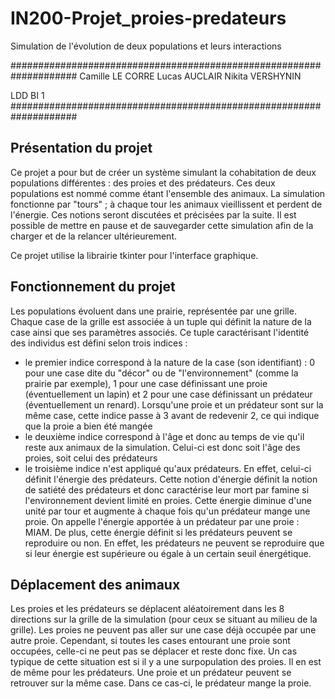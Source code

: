 # IN200-Projet_proies-predateurs
Simulation de l'évolution de deux populations et leurs interactions

####################################################################
Camille LE CORRE
Lucas AUCLAIR
Nikita VERSHYNIN

LDD BI 1
####################################################################


## Présentation du projet

Ce projet a pour but de créer un système simulant la cohabitation de deux populations différentes : des proies et des prédateurs. Ces deux populations est nommé comme étant l'ensemble des animaux.
La simulation fonctionne par "tours" ; à chaque tour les animaux vieillissent et perdent de l'énergie. Ces notions seront discutées et précisées par la suite.
Il est possible de mettre en pause et de sauvegarder cette simulation afin de la charger et de la relancer ultérieurement.

Ce projet utilise la librairie tkinter pour l'interface graphique.


## Fonctionnement du projet

Les populations évoluent dans une prairie, représentée par une grille. Chaque case de la grille est associée à un tuple qui définit la nature de la case ainsi que ses paramètres associés. Ce tuple caractérisant l'identité des individus est défini selon trois indices :

- le premier indice correspond à la nature de la case (son identifiant) : 0 pour une case dite du "décor" ou de "l'environnement" (comme la prairie par exemple), 1 pour une case définissant une proie (éventuellement un lapin) et 2 pour une case définissant un prédateur (éventuellement un renard). Lorsqu'une proie et un prédateur sont sur la même case, cette indice passe à 3 avant de redevenir 2, ce qui indique que la proie a bien été mangée
- le deuxième indice correspond à l'âge et donc au temps de vie qu'il reste aux animaux de la simulation. Celui-ci est donc soit l'âge des proies, soit celui des prédateurs
- le troisième indice n'est appliqué qu'aux prédateurs. En effet, celui-ci définit l'énergie des prédateurs. Cette notion d'énergie définit la notion de satiété des prédateurs et donc caractérise leur mort par famine si l'environnement devient limité en proies. Cette énergie diminue d'une unité par tour et augmente à chaque fois qu'un prédateur mange une proie. On appelle l'énergie apportée à un prédateur par une proie : MIAM. De plus, cette énergie définit si les prédateurs peuvent se reproduire ou non. En effet, les prédateurs ne peuvent se reproduire que si leur énergie est supérieure ou égale à un certain seuil énergétique.


## Déplacement des animaux

Les proies et les prédateurs se déplacent aléatoirement dans les 8 directions sur la grille de la simulation (pour ceux se situant au milieu de la grille). Les proies ne peuvent pas aller sur une case déjà occupée par une autre proie. Cependant, si toutes les cases entourant une proie sont occupées, celle-ci ne peut pas se déplacer et reste donc fixe. Un cas typique de cette situation est si il y a une surpopulation des proies. Il en est de même pour les prédateurs.
Une proie et un prédateur peuvent se retrouver sur la même case. Dans ce cas-ci, le prédateur mange la proie.

